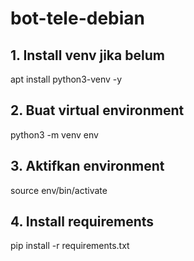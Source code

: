 # bot-tele-debian

## 1. Install venv jika belum
apt install python3-venv -y

## 2. Buat virtual environment
python3 -m venv env

## 3. Aktifkan environment
source env/bin/activate

## 4. Install requirements
pip install -r requirements.txt
